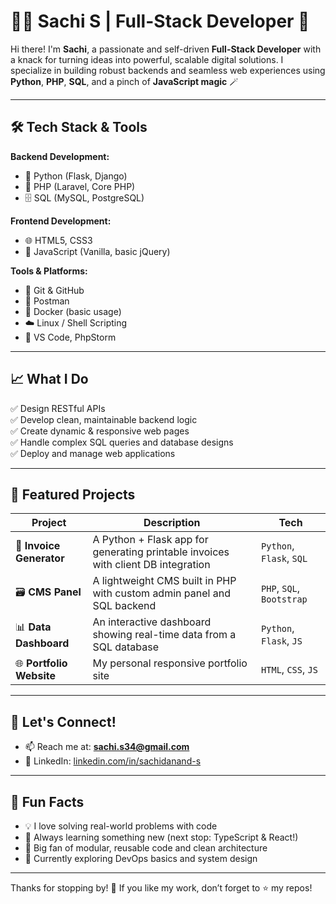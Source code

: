# 👨‍💻 Sachi S | Full-Stack Developer 🚀

Hi there! I'm **Sachi**, a passionate and self-driven **Full-Stack Developer** with a knack for turning ideas into powerful, scalable digital solutions. I specialize in building robust backends and seamless web experiences using **Python**, **PHP**, **SQL**, and a pinch of **JavaScript magic** 🪄

---

## 🛠️ Tech Stack & Tools

**Backend Development:**
- 🐍 Python (Flask, Django)
- 🐘 PHP (Laravel, Core PHP)
- 🗄️ SQL (MySQL, PostgreSQL)

**Frontend Development:**
- 🌐 HTML5, CSS3
- 🎨 JavaScript (Vanilla, basic jQuery)

**Tools & Platforms:**
- 🔧 Git & GitHub
- 🧪 Postman
- 🐳 Docker (basic usage)
- ☁️ Linux / Shell Scripting
- 🧠 VS Code, PhpStorm

---

## 📈 What I Do

✅ Design RESTful APIs  
✅ Develop clean, maintainable backend logic  
✅ Create dynamic & responsive web pages  
✅ Handle complex SQL queries and database designs  
✅ Deploy and manage web applications

---

## 📂 Featured Projects

| Project | Description | Tech |
|--------|-------------|------|
| 🧾 **Invoice Generator** | A Python + Flask app for generating printable invoices with client DB integration | `Python`, `Flask`, `SQL` |
| 🗃️ **CMS Panel** | A lightweight CMS built in PHP with custom admin panel and SQL backend | `PHP`, `SQL`, `Bootstrap` |
| 📊 **Data Dashboard** | An interactive dashboard showing real-time data from a SQL database | `Python`, `Flask`, `JS` |
| 🌐 **Portfolio Website** | My personal responsive portfolio site | `HTML`, `CSS`, `JS` |

---

## 🚀 Let's Connect!

- 📫 Reach me at: **sachi.s34@gmail.com**  
- 💼 LinkedIn: [linkedin.com/in/sachidanand-s](https://www.linkedin.com/in/sachidanand-s/)

---

## 🧠 Fun Facts

- 💡 I love solving real-world problems with code  
- 🎯 Always learning something new (next stop: TypeScript & React!)  
- 🧩 Big fan of modular, reusable code and clean architecture  
- 🌱 Currently exploring DevOps basics and system design

---

Thanks for stopping by! 🙌 If you like my work, don’t forget to ⭐️ my repos!

